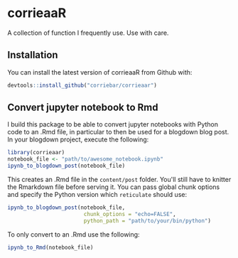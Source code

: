 
# corrieaaR

<!-- badges: start -->
<!-- badges: end -->

A collection of function I frequently use. Use with care.

## Installation

You can install the latest version of corrieaaR from Github with:

``` r
devtools::install_github("corriebar/corrieaar")
```

## Convert jupyter notebook to Rmd

I build this package to be able to convert jupyter notebooks with Python code to an .Rmd file, in particular to then be used for a blogdown blog post.
In your blogdown project, execute the following:
``` r
library(corrieaar)
notebook_file <- "path/to/awesome_notebook.ipynb"
ipynb_to_blogdown_post(notebook_file)
```
This creates an .Rmd file in the `content/post` folder. You'll still have to knitter the Rmarkdown file before serving it.
You can pass global chunk options and specify the Python version which `reticulate` should use:
```r
ipynb_to_blogdown_post(notebook_file, 
                        chunk_options = "echo=FALSE",
                        python_path = "path/to/your/bin/python")
```        

To only convert to an .Rmd use the following:
```r
ipynb_to_Rmd(notebook_file)
```
